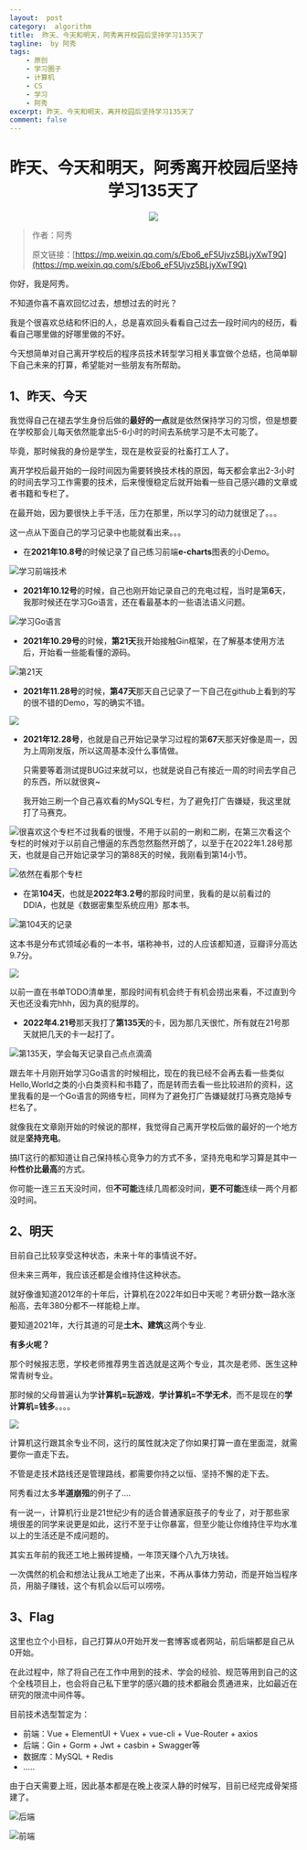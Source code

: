 ```yaml
---
layout:  post
category:  algorithm
title:  昨天、今天和明天，阿秀离开校园后坚持学习135天了
tagline:  by 阿秀
tags:
    - 原创
    - 学习圈子
    - 计算机
    - CS
    - 学习
    - 阿秀
excerpt: 昨天、今天和明天，离开校园后坚持学习135天了
comment: false
---
```






<h1 align="center">昨天、今天和明天，阿秀离开校园后坚持学习135天了</h1>

<div align="center">
  <a href="/notes/05-xiustar/01-xiustar_reading_guide/01-introduce.html#阿秀组建了一个校招学习圈子">
      <img src="https://axiu-image-bed.oss-cn-shanghai.aliyuncs.com/img/202302042310919.png">
  </a></div>

> 作者：阿秀
>
> 原文链接：[https://mp.weixin.qq.com/s/Ebo6_eF5Ujvz5BLjyXwT9Q](https://mp.weixin.qq.com/s/Ebo6_eF5Ujvz5BLjyXwT9Q)



你好，我是阿秀。

不知道你喜不喜欢回忆过去，想想过去的时光？

我是个很喜欢总结和怀旧的人，总是喜欢回头看看自己过去一段时间内的经历，看看自己哪里做的好哪里做的不好。

今天想简单对自己离开学校后的程序员技术转型学习相关事宜做个总结，也简单聊下自己未来的打算，希望能对一些朋友有所帮助。





## 1、昨天、今天

我觉得自己在褪去学生身份后做的**最好的一点**就是依然保持学习的习惯，但是想要在学校那会儿每天依然能拿出5-6小时的时间去系统学习是不太可能了。

毕竟，那时候我的身份是学生，现在是枚妥妥的社畜打工人了。

离开学校后最开始的一段时间因为需要转换技术栈的原因，每天都会拿出2-3小时的时间去学习工作需要的技术，后来慢慢稳定后就开始看一些自己感兴趣的文章或者书籍和专栏了。

在最开始，因为要很快上手干活，压力在那里，所以学习的动力就很足了。。。

这一点从下面自己的学习记录中也能就看出来。。。

- 在**2021年10.8号**的时候记录了自己练习前端**e-charts**图表的小Demo。

![学习前端技术](https://axiu-image-bed.oss-cn-shanghai.aliyuncs.com/img/202204271855854.png)

- **2021年10.12号**的时候，自己也刚开始记录自己的充电过程，当时是第**6**天，我那时候还在学习Go语言，还在看最基本的一些语法语义问题。

![学习Go语言](https://axiu-image-bed.oss-cn-shanghai.aliyuncs.com/img/202204271855796.png)

- **2021年10.29号**的时候，**第21天**我开始接触Gin框架，在了解基本使用方法后，开始看一些能看懂的源码。

![第21天](https://axiu-image-bed.oss-cn-shanghai.aliyuncs.com/img/202204271855351.png)



- **2021年11.28号**的时候，**第47天**那天自己记录了一下自己在github上看到的写的很不错的Demo，写的确实不错。

![](https://axiu-image-bed.oss-cn-shanghai.aliyuncs.com/img/202204271855784.png)

- **2021年12.28号**，也就是自己开始记录学习过程的第**67**天那天好像是周一，因为上周刚发版，所以这周基本没什么事情做。

  只需要等着测试提BUG过来就可以，也就是说自己有接近一周的时间去学自己的东西，所以就很爽~

  我开始三刷一个自己喜欢看的MySQL专栏，为了避免打广告嫌疑，我这里就打了马赛克。

![很喜欢这个专栏](https://axiu-image-bed.oss-cn-shanghai.aliyuncs.com/img/202204271854039.png)不过我看的很慢，不用于以前的一刷和二刷，在第三次看这个专栏的时候对于以前自己懵逼的东西忽然豁然开朗了，以至于在2022年1.28号那天，也就是自己开始记录学习的第88天的时候，我刚看到第14小节。

![依然在看那个专栏](https://axiu-image-bed.oss-cn-shanghai.aliyuncs.com/img/202204271854937.png)



- 在第**104天**，也就是**2022年3.2号**的那段时间里，我看的是以前看过的DDIA，也就是《数据密集型系统应用》那本书。

![第104天的记录](https://axiu-image-bed.oss-cn-shanghai.aliyuncs.com/img/202204271854565.png)

这本书是分布式领域必看的一本书，堪称神书，过的人应该都知道，豆瓣评分高达9.7分。

![](https://axiu-image-bed.oss-cn-shanghai.aliyuncs.com/img/202204271854137.png)

以前一直在书单TODO清单里，那段时间有机会终于有机会捞出来看，不过直到今天也还没看完hhh，因为真的挺厚的。

- **2022年4.21号**那天我打了**第135天**的卡，因为那几天很忙，所有就在21号那天就把几天的卡一起打了。

![第135天，学会每天记录自己点点滴滴](https://axiu-image-bed.oss-cn-shanghai.aliyuncs.com/img/202204271854183.png)

跟去年十月刚开始学习Go语言的时候相比，现在的我已经不会再去看一些类似Hello,World之类的小白类资料和书籍了，而是转而去看一些比较进阶的资料，这里我看的是一个Go语言的网络专栏，同样为了避免打广告嫌疑就打马赛克隐掉专栏名了。



就像我在文章刚开始的时候说的那样，我觉得自己离开学校后做的最好的一个地方就是**坚持充电**。



搞IT这行的都知道让自己保持核心竞争力的方式不多，坚持充电和学习算是其中一种**性价比最高**的方式。



你可能一连三五天没时间，但**不可能**连续几周都没时间，**更不可能**连续一两个月都没时间。



## 2、明天

目前自己比较享受这种状态，未来十年的事情说不好。

但未来三两年，我应该还都是会维持住这种状态。

就好像谁知道2012年的十年后，计算机在2022年如日中天呢？考研分数一路水涨船高，去年380分都不一样能稳上岸。

要知道2021年，大行其道的可是**土木、建筑**这两个专业.

**有多火呢？**

那个时候报志愿，学校老师推荐男生首选就是这两个专业，其次是老师、医生这种常青树专业。

那时候的父母普遍认为学**计算机=玩游戏**，**学计算机=不学无术**，而不是现在的**学计算机=钱多**。。。。

![](https://axiu-image-bed.oss-cn-shanghai.aliyuncs.com/img/202204271854101.png)

计算机这行跟其余专业不同，这行的属性就决定了你如果打算一直在里面混，就需要你一直走下去。

不管是走技术路线还是管理路线，都需要你持之以恒、坚持不懈的走下去。

阿秀看过太多**半道崩殂**的例子了....

有一说一，计算机行业是21世纪少有的适合普通家庭孩子的专业了，对于那些家境很差的同学来说更是如此，这行不至于让你暴富，但至少能让你维持住平均水准以上的生活还是不成问题的。

其实五年前的我还工地上搬砖提桶，一年顶天赚个八九万块钱。

一次偶然的机会和想法让我从工地走了出来，不再从事体力劳动，而是开始当程序员，用脑子赚钱，这个有机会以后可以唠唠。

## 3、Flag

这里也立个小目标，自己打算从0开始开发一套博客或者网站，前后端都是自己从0开始。

在此过程中，除了将自己在工作中用到的技术、学会的经验、规范等用到自己的这个全栈项目上，也会将自己私下里学的感兴趣的技术都融会贯通进来，比如最近在研究的限流中间件等。

目前技术选型暂定为：

- 前端：Vue + ElementUI + Vuex + vue-cli +  Vue-Router + axios
- 后端：Gin + Gorm + Jwt + casbin + Swagger等
- 数据库：MySQL + Redis
- .....



由于白天需要上班，因此基本都是在晚上夜深人静的时候写，目前已经完成骨架搭建了。

![后端](https://axiu-image-bed.oss-cn-shanghai.aliyuncs.com/img/202204271854649.png)



![前端](https://axiu-image-bed.oss-cn-shanghai.aliyuncs.com/img/202204271854892.png)



